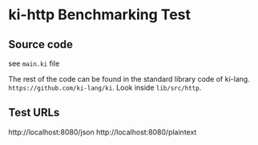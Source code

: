
# ki-http Benchmarking Test

## Source code

see `main.ki` file

The rest of the code can be found in the standard library code of ki-lang. `https://github.com/ki-lang/ki`. Look inside `lib/src/http`.

## Test URLs

http://localhost:8080/json
http://localhost:8080/plaintext
